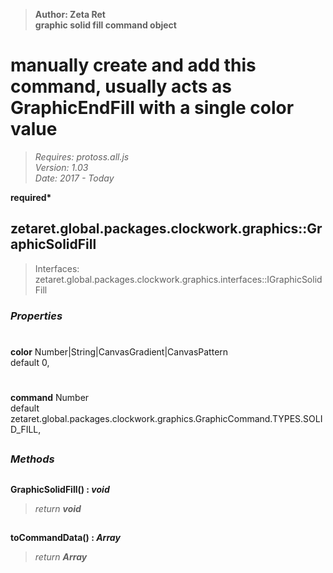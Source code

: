 > __Author: Zeta Ret__  
> __graphic solid fill command object__  
# manually create and add this command, usually acts as GraphicEndFill with a single color value  
> *Requires: protoss.all.js*  
> *Version: 1.03*  
> *Date: 2017 - Today*  

__required*__

## zetaret.global.packages.clockwork.graphics::GraphicSolidFill  
> Interfaces: zetaret.global.packages.clockwork.graphics.interfaces::IGraphicSolidFill  

### *Properties*  

#  
__color__ Number|String|CanvasGradient|CanvasPattern  
default 0,   

#  
__command__ Number  
default zetaret.global.packages.clockwork.graphics.GraphicCommand.TYPES.SOLID\_FILL,   


##  
### *Methods*  

##  
__GraphicSolidFill() : *void*__  
  
> *return __void__*  

##  
__toCommandData() : *Array*__  
  
> *return __Array__*  

